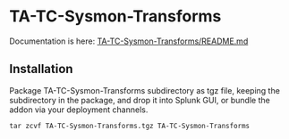 # TA-TC-Sysmon-Transforms

Documentation is here: [TA-TC-Sysmon-Transforms/README.md](TA-TC-Sysmon-Transforms/README.md)


## Installation

Package TA-TC-Sysmon-Transforms subdirectory as tgz file, keeping the subdirectory in the package, and drop it into Splunk GUI,
or bundle the addon via your deployment channels.

```
tar zcvf TA-TC-Sysmon-Transforms.tgz TA-TC-Sysmon-Transforms
```

